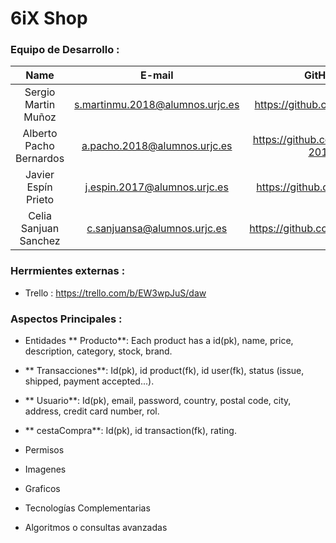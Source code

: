# 6iX Shop
### Equipo de Desarrollo :
| Name        | E-mail           | GitHub  |
| :-------------: |:-------------:| :-----:|
| Sergio Martin Muñoz | s.martinmu.2018@alumnos.urjc.es | https://github.com/Fezzik23|
| Alberto Pacho Bernardos | a.pacho.2018@alumnos.urjc.es | https://github.com/AlbertoP-2018|
| Javier Espín Prieto | j.espin.2017@alumnos.urjc.es | https://github.com/jspindev|
| Celia Sanjuan Sanchez | c.sanjuansa@alumnos.urjc.es | https://github.com/csanjuansa|

### Herrmientes externas :
* Trello : https://trello.com/b/EW3wpJuS/daw

### Aspectos Principales :
* Entidades
** Producto**: Each product has a id(pk), name, price, description, category, stock, brand.
* ** Transacciones**: Id(pk), id product(fk), id user(fk), status (issue, shipped, payment accepted...).
* ** Usuario**: Id(pk), email, password, country, postal code, city, address, credit card number, rol.
* ** cestaCompra**: Id(pk), id transaction(fk), rating.


* Permisos
* Imagenes
* Graficos
* Tecnologías Complementarias
* Algoritmos o consultas avanzadas
